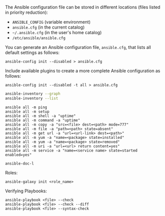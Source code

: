 The Ansible configuration file can be stored in different locations (files listed in
priority reduction):
- `ANSIBLE_CONFIG` (variable environment)
- `ansible.cfg` (in the current catalog)
- `~/.ansible.cfg` (in the user's home catalog)
- `/etc/ansible/ansible.cfg`

You can generate an Ansible configuration file, `ansible.cfg`, that lists all default settings as follows:
```
ansible-config init --disabled > ansible.cfg
```
Include available plugins to create a more complete Ansible configuration as follows:
```
ansible-config init --disabled -t all > ansible.cfg
```
```bash
ansible-inventory --graph
ansible-inventory --list
```
```
ansible all -m ping
ansible all -m setup
ansible all -m shell -a "uptime"
ansible all -m command -a "uptime"
ansible all -m copy -a "src=<file> dest=<path> mode=777"
ansible all -m file -a "path=<path> state=absent"
ansible all -m get url -a "url=<url-link> dest=<path>"
ansible all -m yum -a "name=<package> state=installed"
ansible all -m yum -a "name=<package> state=removed"
ansible all -m uri -a "url=<url> return content=yes"
ansible all -m service -a "name=<service name> state=started enabled=yes"
```
```
ansible-doc-l
```

Roles:
```
ansible-galaxy init <role_name>
```
Verifying Playbooks:
```
ansible-playbook <file> --check
ansible-playbook <file> --check --diff
ansible-playbook <file> --syntax-check
```
